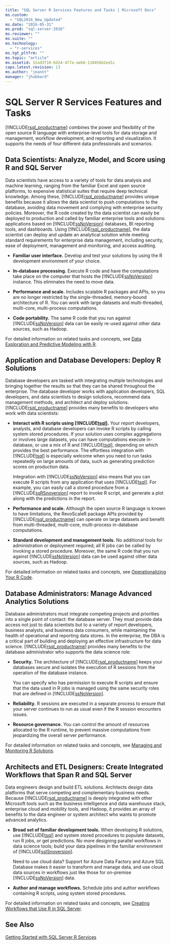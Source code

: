 ```yaml
---
title: "SQL Server R Services Features and Tasks | Microsoft Docs"
ms.custom: 
  - "SQL2016_New_Updated"
ms.date: "2016-05-31"
ms.prod: "sql-server-2016"
ms.reviewer: ""
ms.suite: ""
ms.technology: 
  - "r-services"
ms.tgt_pltfrm: ""
ms.topic: "article"
ms.assetid: 52ad3f10-6d24-477a-aeb6-110456b2ed1c
caps.latest.revision: 13
ms.author: "jeannt"
manager: "jhubbard"
---
```

# SQL Server R Services Features and Tasks
  [!INCLUDE[rsql_productname](../../advanced-analytics/r-services/includes/rsql-productname-md.md)] combines the power and flexibility of the open source R language with enterprise-level tools for data storage and management, workflow development, and reporting and visualization. It supports the needs of four different data professionals and scenarios.  
  
## Data Scientists: Analyze, Model, and Score using R and SQL Server  
 Data scientists have access to a variety of tools for data analysis and machine learning, ranging from the familiar Excel and open source platforms, to expensive statistical suites that require deep technical knowledge. Among these, [!INCLUDE[rsql_productname](../../advanced-analytics/r-services/includes/rsql-productname-md.md)] provides unique benefits because  it allows the data scientist to push computations to the database, avoiding data movement and complying with enterprise security policies. Moreover,  the R code created by the data scientist can easily be deployed to production and called by familiar enterprise tools and solutions:  applications based on [!INCLUDE[ssNoVersion](../../advanced-analytics/r-services/includes/ssnoversion-md.md)] databases, BI reporting tools, and dashboards. Using [!INCLUDE[rsql_productname](../../advanced-analytics/r-services/includes/rsql-productname-md.md)], the data scientist can deploy and update an analytical solution while meeting standard requirements for enterprise data management, including security, ease of deployment, management and monitoring, and access auditing.  
  
-   **Familiar user interface.**  Develop and test your solutions by using the R development environment of your choice.  
  
-   **In-database processing.**  Execute R code and have the computations take place on the computer that hosts the [!INCLUDE[ssNoVersion](../../advanced-analytics/r-services/includes/ssnoversion-md.md)] instance. This eliminates the need to move data.  
  
-   **Performance and scale.**  Includes  scalable R packages and APIs, so you are no longer restricted by the single-threaded, memory-bound architecture of R. You can work with large datasets and multi-threaded, multi-core, multi-process computations.  
    
-   **Code portability.**  The same R code that you run against [!INCLUDE[ssNoVersion](../../advanced-analytics/r-services/includes/ssnoversion-md.md)] data can be easily re-used against other data sources, such as Hadoop.  
  
 For  detailed information on related tasks and concepts, see [Data Exploration and Predictive Modeling with R](../../advanced-analytics/r-services/data-exploration-and-predictive-modeling-with-r.md).  
  
## Application and Database Developers: Deploy R Solutions  
 Database developers are tasked with integrating multiple technologies and bringing together the results so that they can be shared throughout the enterprise. The database developer works with application developers, SQL developers, and data scientists to design solutions, recommend data management methods, and architect and deploy solutions. [!INCLUDE[rsql_productname](../../advanced-analytics/r-services/includes/rsql-productname-md.md)] provides many benefits to developers who work with data scientists:  
  
-   **Interact with R scripts using [!INCLUDE[tsql](../../advanced-analytics/r-services/includes/tsql-md.md)].**  Your report developers, analysts, and database developers can invoke R scripts by calling system stored procedures. If your solution uses complex aggregations or involves large datasets, you can have computations execute in-database, or use a mix of R and [!INCLUDE[tsql](../../advanced-analytics/r-services/includes/tsql-md.md)], depending on which provides the best performance. The effortless integration with  [!INCLUDE[tsql](../../advanced-analytics/r-services/includes/tsql-md.md)] is especially welcome when you need to run tasks repeatedly on large amounts of data, such as generating prediction scores on production data.  
  
     Integration with [!INCLUDE[ssNoVersion](../../advanced-analytics/r-services/includes/ssnoversion-md.md)] also means that you can execute R scripts from any application that uses [!INCLUDE[tsql](../../advanced-analytics/r-services/includes/tsql-md.md)]. For example, you can easily call a stored procedure from a [!INCLUDE[ssRSnoversion](../../advanced-analytics/r-services/includes/ssrsnoversion-md.md)] report to invoke R script, and generate a plot along with the predictions in the report.  
  
-   **Performance and scale.**  Although the open source R language is known to have limitations, the RevoScaleR package APIs provided by [!INCLUDE[rsql_productname](../../advanced-analytics/r-services/includes/rsql-productname-md.md)] can operate on large datasets and benefit from multi-threaded, multi-core, multi-process in-database computations.  
  
-   **Standard development and management tools.**  No additional tools for administration or deployment required; all R jobs can be called by invoking a stored procedure. Moreover, the same R code that you run against [!INCLUDE[ssNoVersion](../../advanced-analytics/r-services/includes/ssnoversion-md.md)] data can be used against other data sources, such as Hadoop.  
  
 For  detailed information on related tasks and concepts, see [Operationalizing Your R Code](../../advanced-analytics/r-services/operationalizing-your-r-code.md).  
  
## Database Administrators: Manage Advanced Analytics Solutions  
 Database administrators must integrate competing projects and priorities into a single point of contact: the database server. They must provide data access not just to data scientists but to a variety of report developers, business analysts, and business data consumers, while maintaining the health of operational and reporting data stores. In the enterprise, the DBA is a critical part of building and deploying an effective infrastructure for data science. [!INCLUDE[rsql_productname](../../advanced-analytics/r-services/includes/rsql-productname-md.md)] provides many benefits to the database administrator who supports the data science role:  
  
-   **Security.**  The architecture of [!INCLUDE[rsql_productname](../../advanced-analytics/r-services/includes/rsql-productname-md.md)] keeps your databases secure and isolates the execution of R sessions from the operation of the database instance.  
  
     You can specify who has permission to execute R scripts and ensure that the data used in R jobs is managed using the same security roles that are defined in [!INCLUDE[ssNoVersion](../../advanced-analytics/r-services/includes/ssnoversion-md.md)].  
  
-   **Reliability.**  R sessions are executed in a separate process to ensure that your server continues to run as usual even if the R session encounters issues.  
  
-   **Resource governance.**  You can control the amount of resources allocated to the R runtime, to prevent massive computations from jeopardizing the overall server performance.  
  
 For  detailed information on related tasks and concepts, see [Managing and Monitoring R Solutions](../../advanced-analytics/r-services/managing-and-monitoring-r-solutions.md).  
  
## Architects and ETL Designers: Create Integrated Workflows that Span R and SQL Server  
 Data engineers design and build ETL solutions. Architects design data platforms that serve competing and complementary business needs. Because [!INCLUDE[rsql_productname](../../advanced-analytics/r-services/includes/rsql-productname-md.md)] is deeply integrated with other Microsoft tools such as the business intelligence and data warehouse stack, enterprise cloud and mobility tools, and Hadoop, it provides an array of benefits to the data engineer or system architect who wants to promote advanced analytics.  
  
-   **Broad set of familiar development tools.**  When developing R solutions, use [!INCLUDE[tsql](../../advanced-analytics/r-services/includes/tsql-md.md)] and system stored procedures to populate datasets, run R jobs, or get predictions. No more designing parallel workflows in data science tools; build your data pipelines in the familiar environment of [!INCLUDE[ssISnoversion](../../advanced-analytics/r-services/includes/ssisnoversion-md.md)].  
  
     Need to use cloud data? Support for Azure Data Factory and Azure SQL Database makes it easier to transform and manage data, and use cloud data sources in workflows just like those for on-premise [!INCLUDE[ssNoVersion](../../advanced-analytics/r-services/includes/ssnoversion-md.md)] data.  
  
-   **Author and manage workflows.**  Schedule jobs and author workflows containing R scripts, using system stored procedures.  
  
 For  detailed information on related tasks and concepts, see [Creating Workflows that Use R in SQL Server](../../advanced-analytics/r-services/creating-workflows-that-use-r-in-sql-server.md).  
  
## See Also  
 [Getting Started with SQL Server R Services](../../advanced-analytics/r-services/getting-started-with-sql-server-r-services.md)  
  
  